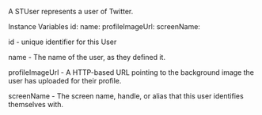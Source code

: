 A STUser represents a user of Twitter.

Instance Variables
	id:		<Integer>
	name:		<String>
	profileImageUrl:		<String>
	screenName:		<String>

id
	- unique identifier for this User 

name
	- The name of the user, as they defined it.

profileImageUrl
	- A HTTP-based URL pointing to the background image the user has uploaded for their profile. 

screenName
	- The screen name, handle, or alias that this user identifies themselves with. 
